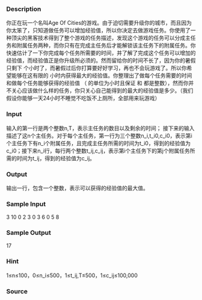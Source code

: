 
### Description

你正在玩一个名叫Age Of Cities的游戏。由于迫切需要升级你的城市，而且因为你太笨了，只知道做任务可以增加经验值，所以你决定去做游戏任务。你使用了一种顶尖的黑客技术得到了整个游戏的任务描述，发现这个游戏的任务可以分成主任务和附属任务两种，而你只有在完成主任务后才能解锁该主任务下的附属任务。你快速估计了一下你完成每个任务所需要的时间，并了解了完成这个任务可以增加的经验值，而经验值正是你升级所必须的。然而留给你的时间不长了，因为你的暑假只剩下 个小时了，而暑假过后你打算要好好学习，再也不会玩游戏了。所以你希望能够在这有限的 小时内获得最大的经验值。你整理出了做每个任务需要的时间 和做每个任务能够获得的经验值 （ 的单位为小时且保证 和 都是整数），然而你并不关心应该做什么样的任务，你只关心自己能得到的最大的经验值是多少。（我们假设你能够一天24小时不睡觉不吃饭不上厕所，全部用来玩游戏）






### Input

输入的第一行是两个整数n,T，表示主任务的数目以及剩余的时间；
接下来的输入描述了这n个主任务。对于每个主任务，第一行为三个整数n_i,t_i0,c_i0，表示第i个主任务下有n_i个附属任务，且完成主任务所需的时间为t_i0，得到的经验值为c_i0；接下来n_i行，每行两个整数t_ij,c_ij，表示第i个主任务下的第j个附属任务所需的时间为t_ij，得到的经验值为c_ij。



### Output
输出一行，包含一个整数，表示可以获得的经验值的最大值。

### Sample Input
3 10
0 2 3
0 3 6
0 5 8

### Sample Output
17
### Hint
1≤n≤100，0≤n_i≤500，1≤t_ij,T≤500，1≤c_ij≤100,000

### Source
